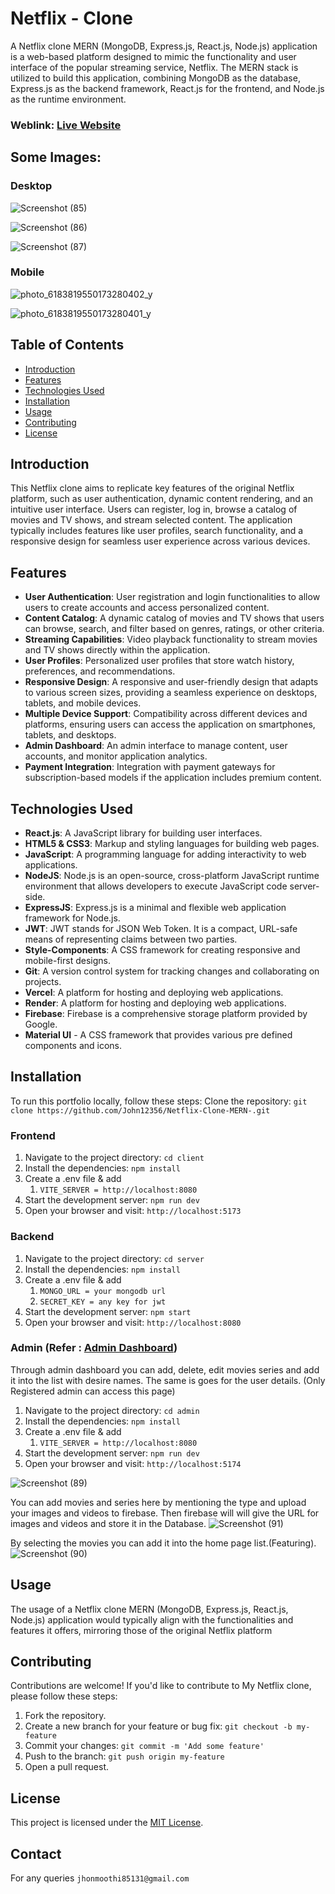 # Netflix - Clone

A Netflix clone MERN (MongoDB, Express.js, React.js, Node.js) application is a web-based platform designed to mimic the functionality and user interface of the popular streaming service, Netflix. The MERN stack is utilized to build this application, combining MongoDB as the database, Express.js as the backend framework, React.js for the frontend, and Node.js as the runtime environment.

### Weblink: [Live Website](https://netflix-clone-mern-8t6p.vercel.app/)
## Some Images:
### Desktop

![Screenshot (85)](https://github.com/John12356/Netflix-Clone-MERN/assets/91779049/75489bbe-9425-4f42-a188-f5563ef9efcc)

![Screenshot (86)](https://github.com/John12356/Netflix-Clone-MERN/assets/91779049/06281f2a-1a10-4ae9-9baf-b481b53878c0)

![Screenshot (87)](https://github.com/John12356/Netflix-Clone-MERN/assets/91779049/8aea5682-23b3-4b35-963b-224ddce44e0b)


### Mobile
![photo_6183819550173280402_y](https://github.com/John12356/Netflix-Clone-MERN/assets/91779049/9fe80820-a23f-49eb-8c71-8390785306ba)

![photo_6183819550173280401_y](https://github.com/John12356/Netflix-Clone-MERN/assets/91779049/3fe952d7-bacb-4b8d-a1e9-a7ff405f3477)

## Table of Contents
- [Introduction](#introduction)
- [Features](#features)
- [Technologies Used](#technologies-used)
- [Installation](#installation)
- [Usage](#usage)
- [Contributing](#contributing)
- [License](#license)

## Introduction
This Netflix clone aims to replicate key features of the original Netflix platform, such as user authentication, dynamic content rendering, and an intuitive user interface. Users can register, log in, browse a catalog of movies and TV shows, and stream selected content. The application typically includes features like user profiles, search functionality, and a responsive design for seamless user experience across various devices.

## Features

- **User Authentication**: User registration and login functionalities to allow users to create accounts and access personalized content.
- **Content Catalog**: A dynamic catalog of movies and TV shows that users can browse, search, and filter based on genres, ratings, or other criteria.
- **Streaming Capabilities**: Video playback functionality to stream movies and TV shows directly within the application.
- **User Profiles**: Personalized user profiles that store watch history, preferences, and recommendations.
- **Responsive Design**: A responsive and user-friendly design that adapts to various screen sizes, providing a seamless experience on desktops, tablets, and mobile devices.
- **Multiple Device Support**: Compatibility across different devices and platforms, ensuring users can access the application on smartphones, tablets, and desktops.
- **Admin Dashboard**: An admin interface to manage content, user accounts, and monitor application analytics.
- **Payment Integration**: Integration with payment gateways for subscription-based models if the application includes premium content.

## Technologies Used
- **React.js**: A JavaScript library for building user interfaces.
- **HTML5 & CSS3**: Markup and styling languages for building web pages.
- **JavaScript**: A programming language for adding interactivity to web applications.
- **NodeJS**: Node.js is an open-source, cross-platform JavaScript runtime environment that allows developers to execute JavaScript code server-side.
- **ExpressJS**: Express.js is a minimal and flexible web application framework for Node.js.
- **JWT**: JWT stands for JSON Web Token. It is a compact, URL-safe means of representing claims between two parties.
- **Style-Components**: A CSS framework for creating responsive and mobile-first designs.
- **Git**: A version control system for tracking changes and collaborating on projects.
- **Vercel**: A platform for hosting and deploying web applications.
- **Render**: A platform for hosting and deploying web applications.
- **Firebase**: Firebase is a comprehensive storage platform provided by Google.
- **Material UI** - A CSS framework that provides various pre defined components and icons.

## Installation
To run this portfolio locally, follow these steps:
Clone the repository: `git clone https://github.com/John12356/Netflix-Clone-MERN-.git`

### Frontend
1. Navigate to the project directory: `cd client`
2. Install the dependencies: `npm install`
3. Create a .env file & add
   1. `VITE_SERVER = http://localhost:8080`
5. Start the development server: `npm run dev`
6. Open your browser and visit: `http://localhost:5173`
   
### Backend
1. Navigate to the project directory: `cd server`
2. Install the dependencies: `npm install`
3. Create a .env file & add
   1. `MONGO_URL = your mongodb url`
   2. `SECRET_KEY = any key for jwt`
4. Start the development server: `npm start`
5. Open your browser and visit: `http://localhost:8080`
   
### Admin (Refer : [Admin Dashboard](https://github.com/John12356/Fully-Responsive-Dashboard))
Through admin dashboard you can add, delete, edit movies series and add it into the list with desire names. The same is goes for the user details.
(Only Registered admin can access this page)

1. Navigate to the project directory: `cd admin`
2. Install the dependencies: `npm install`
3. Create a .env file & add
   1. `VITE_SERVER = http://localhost:8080`
4. Start the development server: `npm run dev`
5. Open your browser and visit: `http://localhost:5174`

![Screenshot (89)](https://github.com/John12356/Netflix-Clone-MERN/assets/91779049/bc3e5035-65a5-465d-95e2-0986b666ca5e)

You can add movies and series here by mentioning the type and upload your images and videos to firebase.
Then firebase will will give the URL for images and videos and store it in the Database.
![Screenshot (91)](https://github.com/John12356/Netflix-Clone-MERN/assets/91779049/d3c50ce8-19f4-4f4b-8e59-e893e9f71b59)

By selecting the movies you can add it into the home page list.(Featuring).
![Screenshot (90)](https://github.com/John12356/Netflix-Clone-MERN/assets/91779049/affc5342-d710-4a64-ac58-5953bc174757)

## Usage
The usage of a Netflix clone MERN (MongoDB, Express.js, React.js, Node.js) application would typically align with the functionalities and features it offers, mirroring those of the original Netflix platform
## Contributing
Contributions are welcome! If you'd like to contribute to My Netflix clone, please follow these steps:

1. Fork the repository.
2. Create a new branch for your feature or bug fix: `git checkout -b my-feature`
3. Commit your changes: `git commit -m 'Add some feature'`
4. Push to the branch: `git push origin my-feature`
5. Open a pull request.

## License
This project is licensed under the [MIT License](LICENSE).
## Contact
For any queries `jhonmoothi85131@gmail.com`
